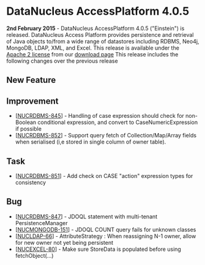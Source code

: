 <head><title>AccessPlatform 4.0.5</title></head>

# DataNucleus AccessPlatform 4.0.5

<div id="dzone_vote_widget" style="float: left; margin-right: 8px;">
    <script type="text/javascript">var dzone_title = 'DataNucleus AccessPlatform 4.0.5 Released';</script>
    <script type="text/javascript">var dzone_url = 'http://www.datanucleus.org/documentation/news/access_platform_4_0_5.html';</script>
    <script type="text/javascript" language="javascript" src="http://widgets.dzone.com/widgets/zoneit.js"></script>
</div>

__2nd February 2015__ - DataNucleus AccessPlatform 4.0.5 ("Einstein") is released.
DataNucleus Access Platform provides persistence and retrieval of Java objects to/from a wide range of datastores including RDBMS, Neo4j, MongoDB, LDAP, XML, and Excel.
This release is available under the [Apache 2 license](http://www.datanucleus.org/documentation/license.html) from our [download page](http://www.datanucleus.org/download.html) 
This release includes the following changes over the previous release


## New Feature

<ul>
</ul>


## Improvement

<ul>
<li>[<a href='http://issues.datanucleus.org/browse/NUCRDBMS-845'>NUCRDBMS-845</a>] -         Handling of case expression should check for non-Boolean conditional expression, and convert to CaseNumericExpression if possible
</li>
<li>[<a href='http://issues.datanucleus.org/browse/NUCRDBMS-852'>NUCRDBMS-852</a>] -         Support query fetch of Collection/Map/Array fields when serialised (i,e stored in single column of owner table).
</li>
</ul>


## Task

<ul>
<li>[<a href='http://issues.datanucleus.org/browse/NUCRDBMS-851'>NUCRDBMS-851</a>] -         Add check on CASE &quot;action&quot; expression types for consistency
</li>
</ul>


## Bug

<ul>
<li>[<a href='http://issues.datanucleus.org/browse/NUCRDBMS-847'>NUCRDBMS-847</a>] -         JDOQL statement with multi-tenant PersistenceManager
</li>
<li>[<a href='http://issues.datanucleus.org/browse/NUCMONGODB-151'>NUCMONGODB-151</a>] -         JDOQL COUNT query fails for unknown classes
</li>
<li>[<a href='http://issues.datanucleus.org/browse/NUCLDAP-66'>NUCLDAP-66</a>] -         AttributeStrategy : When reassigning N-1 owner, allow for new owner not yet being persistent
</li>
<li>[<a href='http://issues.datanucleus.org/browse/NUCEXCEL-80'>NUCEXCEL-80</a>] -         Make sure StoreData is populated before using fetchObject(...)
</li>
</ul>

